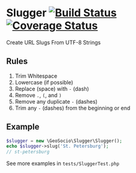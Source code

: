 # Slugger [![Build Status](https://travis-ci.org/geosocio/slugger.svg?branch=develop)](https://travis-ci.org/geosocio/slugger) [![Coverage Status](https://coveralls.io/repos/github/geosocio/slugger/badge.svg)](https://coveralls.io/github/geosocio/slugger)
Create URL Slugs From UTF-8 Strings

## Rules
1. Trim Whitespace
2. Lowercase (if possible)
3. Replace (space) with `-` (dash)
4. Remove `.`, `(`, and `)`
5. Remove any duplicate `-` (dashes)
6. Trim any `-` (dashes) from the beginning or end

## Example
```php
$slugger = new \GeoSocio\Slugger\Slugger();
echo $slugger->slug('St. Petersburg');
// st-petersburg
```
See more examples in `tests/SluggerTest.php`
